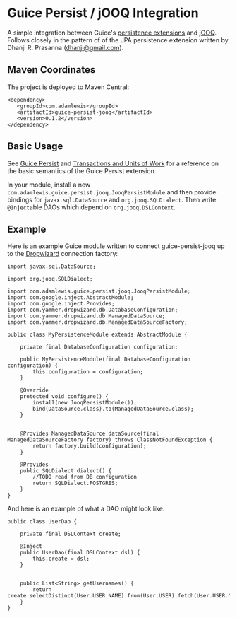 # Guice Persist / jOOQ Integration

A simple integration between Guice's [persistence extensions](https://code.google.com/p/google-guice/wiki/GuicePersist) and [jOOQ](http://jooq.org/).  Follows closely in the pattern of of the JPA persistence extension written by Dhanji R. Prasanna (dhanji@gmail.com).

## Maven Coordinates

The project is deployed to Maven Central:

	<dependency>
	   <groupId>com.adamlewis</groupId>
	   <artifactId>guice-persist-jooq</artifactId>
	   <version>0.1.2</version>
	</dependency>

## Basic Usage
See [Guice Persist](https://github.com/google/guice/wiki/GuicePersist) and [Transactions and Units of Work](https://github.com/google/guice/wiki/Transactions) for a reference on the basic semantics of the Guice Persist extension.

In your module, install a new `com.adamlewis.guice.persist.jooq.JooqPersistModule` and then provide bindings for `javax.sql.DataSource` and `org.jooq.SQLDialect`. Then write `@Inject`able DAOs which depend on `org.jooq.DSLContext`.

## Example

Here is an example Guice module written to connect guice-persist-jooq up to the [Dropwizard](https://dropwizard.github.io/dropwizard/) connection factory:

	import javax.sql.DataSource;

	import org.jooq.SQLDialect;

	import com.adamlewis.guice.persist.jooq.JooqPersistModule;
	import com.google.inject.AbstractModule;
	import com.google.inject.Provides;
	import com.yammer.dropwizard.db.DatabaseConfiguration;
	import com.yammer.dropwizard.db.ManagedDataSource;
	import com.yammer.dropwizard.db.ManagedDataSourceFactory;

	public class MyPersistenceModule extends AbstractModule {

		private final DatabaseConfiguration configuration;
		
		public MyPersistenceModule(final DatabaseConfiguration configuration) {
			this.configuration = configuration;
		}
		
		@Override
		protected void configure() {
			install(new JooqPersistModule());
			bind(DataSource.class).to(ManagedDataSource.class);
		}
		

		@Provides ManagedDataSource dataSource(final ManagedDataSourceFactory factory) throws ClassNotFoundException {
			return factory.build(configuration);
		}
		
		@Provides
		public SQLDialect dialect() {
			//TODO read from DB configuration
			return SQLDialect.POSTGRES;
		}
	}

And here is an example of what a DAO might look like:

	public class UserDao {

		private final DSLContext create;
		
		@Inject
		public UserDao(final DSLContext dsl) {
			this.create = dsl;
		}
		
		
		public List<String> getUsernames() {
			return create.selectDistinct(User.USER.NAME).from(User.USER).fetch(User.USER.NAME);
		}	
	}

